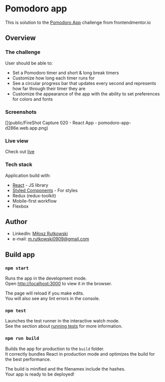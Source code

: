 # Pomodoro app
This is solution to the [Pomodoro App](https://www.frontendmentor.io/challenges/pomodoro-app-KBFnycJ6G) challenge from frontendmentor.io

## Overview 

### The challenge
User should be able to:
- Set a Pomodoro timer and short & long break timers
- Customize how long each timer runs for
- See a circular progress bar that updates every second and represents how far through their timer they are
- Customize the appearance of the app with the ability to set preferences for colors and fonts

### Screenshots
[](public/FireShot Capture 020 - React App - pomodoro-app-d286e.web.app.png)

### Live view
Check out [live](https://pomodoro-app-d286e.web.app/)

### Tech stack
Application build with: 
- [React](https://reactjs.org/) - JS library
- [Styled Components](https://styled-components.com/) - For styles
- Redux (redux-toolkit)
- Mobile-first workflow
- Flexbox

## Author 
- LinkedIn: [Miłosz Rutkowski](www.linkedin.com/in/miłosz-rutkowski-38a52b225)
- e-mail: m.rutkowski0909@gmail.com

## Build app

### `npm start`

Runs the app in the development mode.\
Open [http://localhost:3000](http://localhost:3000) to view it in the browser.

The page will reload if you make edits.\
You will also see any lint errors in the console.

### `npm test`

Launches the test runner in the interactive watch mode.\
See the section about [running tests](https://facebook.github.io/create-react-app/docs/running-tests) for more information.

### `npm run build`

Builds the app for production to the `build` folder.\
It correctly bundles React in production mode and optimizes the build for the best performance.

The build is minified and the filenames include the hashes.\
Your app is ready to be deployed!
